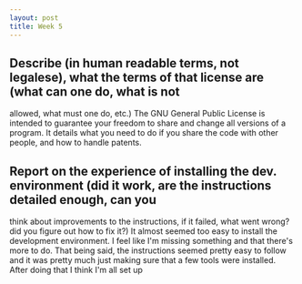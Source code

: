 ```yaml
---
layout: post
title: Week 5
---
```



## Describe (in human readable terms, not legalese), what the terms of that license are (what can one do, what is not 
allowed, what must one do, etc.)
The GNU General Public License is intended to guarantee your freedom to share and change all versions of a program. It details
what you need to do if you share the code with other people, and how to handle patents.

## Report on the experience of installing the dev. environment (did it work, are the instructions detailed enough, can you 
think about improvements to the instructions, if it failed, what went wrong? did you figure out how to fix it?)
It almost seemed too easy to install the development environment. I feel like I'm missing something and that there's more to do.
That being said, the instructions seemed pretty easy to follow and it was pretty much just making sure that a few tools were 
installed. After doing that I think I'm all set up
